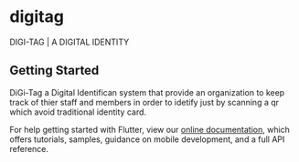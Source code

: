 # digitag

DIGI-TAG | A DIGITAL IDENTITY

## Getting Started

DiGi-Tag a Digital Identifican system that provide an organization to keep track of thier staff and members in order to idetify just by scanning a qr which avoid traditional identity card.

For help getting started with Flutter, view our
[online documentation](https://flutter.dev/docs), which offers tutorials,
samples, guidance on mobile development, and a full API reference.
